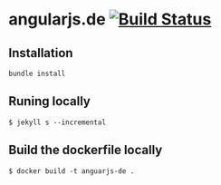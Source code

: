 # angularjs.de [![Build Status](https://semaphoreci.com/api/v1/workshops/angularjs-de/branches/master/badge.svg)](https://semaphoreci.com/workshops/angularjs-de)

## Installation

```
bundle install
```

## Runing locally

```
$ jekyll s --incremental
```

## Build the dockerfile locally

```
$ docker build -t anguarjs-de .
```


